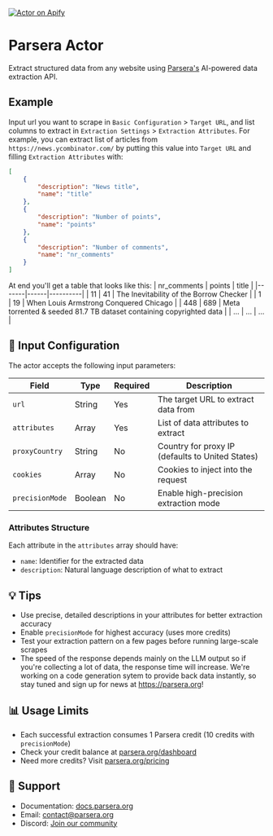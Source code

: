 [![Actor on Apify](https://apify.com/parsera-labs/parsera?fpr=czveg)](https://apify.com/parsera-labs/parsera?fpr=czveg)

# Parsera Actor

Extract structured data from any website using [Parsera's](https://parsera.org) AI-powered data extraction API.

## Example
Input url you want to scrape in `Basic Configuration` > `Target URL`, and list columns to extract in `Extraction Settings` > `Extraction Attributes`.
For example, you can extract list of articles from `https://news.ycombinator.com/` by putting this value into `Target URL` and filling `Extraction Attributes` with:
```json
[
    {
        "description": "News title",
        "name": "title"
    },
    {
        "description": "Number of points",
        "name": "points"
    },
    {
        "description": "Number of comments",
        "name": "nr_comments"
    }
]
```

At end you'll get a table that looks like this:
| nr_comments | points | title |
|-------|------|----------|
| 11 | 41 | The Inevitability of the Borrow Checker |
| 1 | 19 | When Louis Armstrong Conquered Chicago |
| 448 | 689 | Meta torrented & seeded 81.7 TB dataset containing copyrighted data |
| ... | ... | ... |


## 📝 Input Configuration

The actor accepts the following input parameters:

| Field | Type | Required | Description |
|-------|------|----------|-------------|
| `url` | String | Yes | The target URL to extract data from |
| `attributes` | Array | Yes | List of data attributes to extract |
| `proxyCountry` | String | No | Country for proxy IP (defaults to United States) |
| `cookies` | Array | No | Cookies to inject into the request |
| `precisionMode` | Boolean | No | Enable high-precision extraction mode |

### Attributes Structure

Each attribute in the `attributes` array should have:

- `name`: Identifier for the extracted data
- `description`: Natural language description of what to extract

## 💡 Tips

- Use precise, detailed descriptions in your attributes for better extraction accuracy
- Enable `precisionMode` for highest accuracy (uses more credits)
- Test your extraction pattern on a few pages before running large-scale scrapes
- The speed of the response depends mainly on the LLM output so if you're collecting a lot of data, the response time will increase. We're working on a code generation sytem to provide back data instantly, so stay tuned and sign up for news at https://parsera.org!

## 📊 Usage Limits

- Each successful extraction consumes 1 Parsera credit (10 credits with `precisionMode`)
- Check your credit balance at [parsera.org/dashboard](https://parsera.org/app)
- Need more credits? Visit [parsera.org/pricing](https://parsera.org/pricing)

## 🤝 Support

- Documentation: [docs.parsera.org](https://docs.parsera.org)
- Email: <contact@parsera.org>
- Discord: [Join our community](https://discord.gg/parsera)
